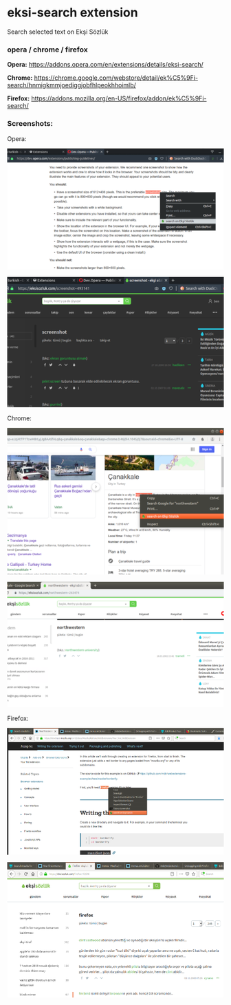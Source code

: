 # eksi-search extension
Search selected text on Ekşi Sözlük
### opera / chrome / firefox

**Opera:** https://addons.opera.com/en/extensions/details/eksi-search/

**Chrome:** https://chrome.google.com/webstore/detail/ek%C5%9Fi-search/hnmigkmmjoediggjobfhlpeokhhoimlb/

**Firefox:** https://addons.mozilla.org/en-US/firefox/addon/ek%C5%9Fi-search/

### Screenshots:

Opera:

![opera1x.png](https://github.com/bayramcicek/eksi-search/blob/master/opera1x.png)

![opera2x.png](https://github.com/bayramcicek/eksi-search/blob/master/opera2x.png)

Chrome:

![chrome1x.png](https://github.com/bayramcicek/eksi-search/blob/master/chrome1x.png)

![chrome2x.png](https://github.com/bayramcicek/eksi-search/blob/master/chrome2x.png)

Firefox:

![firefox1.png](https://github.com/bayramcicek/eksi-search/blob/master/firefox1.png)

![firefox2.png](https://github.com/bayramcicek/eksi-search/blob/master/firefox2.png)

